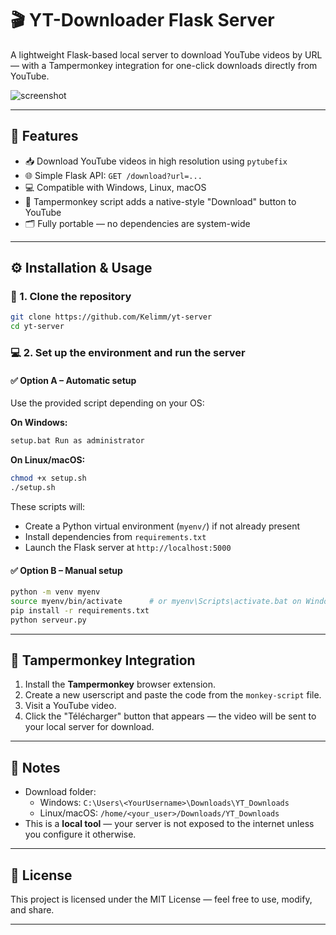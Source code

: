 # 🎬 YT-Downloader Flask Server

A lightweight Flask-based local server to download YouTube videos by URL — with a Tampermonkey integration for one-click downloads directly from YouTube.

![screenshot](https://github.com/user-attachments/assets/d187dede-8c97-4cda-8ef6-6a0bb49a1cc8)

---

## 🚀 Features

- 📥 Download YouTube videos in high resolution using `pytubefix`
- 🌐 Simple Flask API: `GET /download?url=...`
- 💻 Compatible with Windows, Linux, macOS
- 🧠 Tampermonkey script adds a native-style "Download" button to YouTube
- 🗂️ Fully portable — no dependencies are system-wide

---

## ⚙️ Installation & Usage

### 🔧 1. Clone the repository

```bash
git clone https://github.com/Kelimm/yt-server
cd yt-server
```

### 💻 2. Set up the environment and run the server

#### ✅ Option A – Automatic setup

Use the provided script depending on your OS:

**On Windows:**
```cmd
setup.bat Run as administrator
```

**On Linux/macOS:**
```bash
chmod +x setup.sh
./setup.sh
```

These scripts will:
- Create a Python virtual environment (`myenv/`) if not already present
- Install dependencies from `requirements.txt`
- Launch the Flask server at `http://localhost:5000`

#### ✅ Option B – Manual setup

```bash
python -m venv myenv
source myenv/bin/activate      # or myenv\Scripts\activate.bat on Windows
pip install -r requirements.txt
python serveur.py
```

---

## 🧩 Tampermonkey Integration 

1. Install the **Tampermonkey** browser extension.
2. Create a new userscript and paste the code from the `monkey-script` file.
3. Visit a YouTube video.
4. Click the "Télécharger" button that appears — the video will be sent to your local server for download.

---

## 📌 Notes

- Download folder:
  - Windows: `C:\Users\<YourUsername>\Downloads\YT_Downloads`
  - Linux/macOS: `/home/<your_user>/Downloads/YT_Downloads`
- This is a **local tool** — your server is not exposed to the internet unless you configure it otherwise.

---

## 📄 License

This project is licensed under the MIT License — feel free to use, modify, and share.

---
